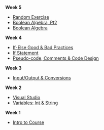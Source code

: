 
<!--
**Week 14**
- [34-Collision Detection & 2D Arrays](Markdown/34_boundary_collision_2d_arrays.md)
- [33-Game Timing](Markdown/33_game_timing.md)
- [32-Game Programming Intro](Markdown/32_intro_game_programming.md)

**Week 13**
- [31-Console Manipulation](Markdown/31_console_class_manipulation.md)
- [30-Pass by Reference & Value](Markdown/30_pass_by_value_and_reference.md)


**Week 12**
- [28-Passing Arrays, Heap & Stack](Markdown/28_passing_arrays_heap_stack.md)
- [29-Assignment 4 Lab Day](Markdown/29_assign4_lab_day.md)

**Week 11**
- [27-Intro to Arrays](Markdown/27_arrays.md)

**Week 10**
- [26-Function Design & Default Params](Markdown/26_default_parameters.md)
- [25-Function Params vs Args](Markdown/25_passing_parameters_to_functions.md)
- [24-Changing Loop Behaviour](Markdown/24_changing_loop_behaviour.md)

**Week 9**
- [23-Nested Loops](Markdown/23_nested_loops_control.md)
- [22-Modulo, Typecasting & String Methods](Markdown/22_modulo_typecasting_string_methods.md)
- [21-Scope, Globals & Keyboard tips](Markdown/21_scope_globals_keyboard.md)

**Week 8**
- [20-TryParse](Markdown/20_try_parse.md)
- [19-Switch Statements](Markdown/19_switch_statements.md)
- [18-Return Functions](Markdown/18_return_functions.md)

**Week 7**
- [17-Functions](Markdown/17_functions.md)
- [16-Do-While & For Loops](Markdown/16_do_while_and_for_loops.md)

**Week 6**
- [15-Debugging Techniques](Markdown/15_debugging.md)
- [14-While Loop, Counters & Accumulators](Markdown/14_while_loop_counters_accumulators.md)
- [13-Flowcharts & Unary Operators](Markdown/13_flowcharts_unary_operators.md)


- [10-If Else-If & Random Ints](Markdown/10_if_else-if_random.md)
-->

**Week 5**
- [Random Exercise](Markdown/12_random_exercise.md)
- [Boolean Algebra, Pt2](Markdown/12_boolean_algebra_cont.md)
- [Boolean Algebra](Markdown/11_boolean_algebra.md)

**Week 4**

- [If-Else Good & Bad Practices](Markdown/09_if_else_bad_practices_magic_numbers.md)
- [If Statement](Markdown/08_if_statements.md)
- [Pseudo-code, Comments & Code Design](Markdown/07_pseudocode_comments_coding_process.md)


**Week 3** 
- [Input/Output & Conversions](Markdown/06_input_output_string_conversions.md)

**Week 2**
- [Visual Studio](Markdown/04_visualstudio.md)
- [Variables: Int & String](Markdown/05_variables_int_strings.md)

**Week 1**
<!--- [3-Computer Algorithms](Markdown/03_computer_algorithms.md)
- [2-Computational Thinking](Markdown/02_computational_thinking.md)-->
- [Intro to Course](Markdown/01_intro_to_the_course.md)

<!--
**Extra Learning**
